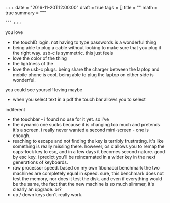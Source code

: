 +++
date = "2016-11-20T12:00:00"
draft = true
tags = []
title = ""
math = true
summary = """


"""
+++


you love
- the touchID login. not having to type passwords is 
a wonderful thing
- being able to plug a cable without looking to make
sure that you plug it the right way. usb-c is symmetric.
this just feels 
- love the color of the thing
- the lightness of the 
- love the usb-c plugs. being share the charger
between the laptop and mobile phone is cool. being able
to plug the laptop on either side is wonderful. 

you could see yourself loving maybe
- when you select text in a pdf the touch bar allows 
you to select 

indiferent
- the touchbar - i found no use for it yet. so i've 
- the dynamic one sucks because it is changing too 
much and pretends it's a screen. i really never 
wanted a second mini-screen - one is enough. 
- reaching to escape and not finding the key is 
terribly frustrating. it's like something is really
missing there. however, os x allows you to remap the
caps-lock key to esc, and in a few days it becomes
second nature. good by esc key. i predict you'll be
reincarnated in a wider key in the next generations 
of keyboards.
- raw processor speed. based on my own fibonacci benchmark
the two machines are completely equal in speed. sure, this
benchmark does not test the memory, nor does it test the 
disk. and even if everything would be the same, the fact
that the new machine is so much slimmer, it's clearly an 
upgrade. or?
- up / down keys don't really work.

